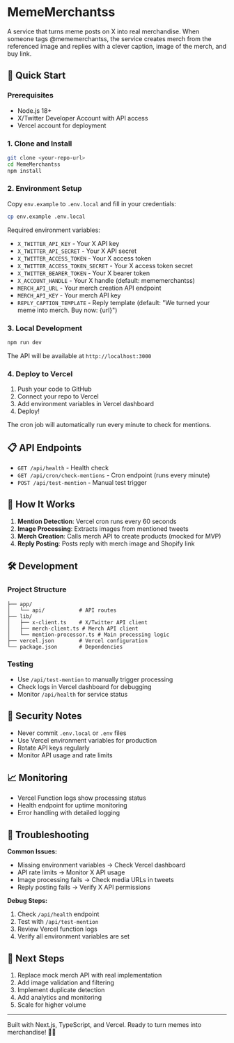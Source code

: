 # MemeMerchantss

A service that turns meme posts on X into real merchandise. When someone tags @mememerchantss, the service creates merch from the referenced image and replies with a clever caption, image of the merch, and buy link.

## 🚀 Quick Start

### Prerequisites
- Node.js 18+ 
- X/Twitter Developer Account with API access
- Vercel account for deployment

### 1. Clone and Install
```bash
git clone <your-repo-url>
cd MemeMerchantss
npm install
```

### 2. Environment Setup
Copy `env.example` to `.env.local` and fill in your credentials:

```bash
cp env.example .env.local
```

Required environment variables:
- `X_TWITTER_API_KEY` - Your X API key
- `X_TWITTER_API_SECRET` - Your X API secret  
- `X_TWITTER_ACCESS_TOKEN` - Your X access token
- `X_TWITTER_ACCESS_TOKEN_SECRET` - Your X access token secret
- `X_TWITTER_BEARER_TOKEN` - Your X bearer token
- `X_ACCOUNT_HANDLE` - Your X handle (default: mememerchantss)
- `MERCH_API_URL` - Your merch creation API endpoint
- `MERCH_API_KEY` - Your merch API key
- `REPLY_CAPTION_TEMPLATE` - Reply template (default: "We turned your meme into merch. Buy now: {url}")

### 3. Local Development
```bash
npm run dev
```

The API will be available at `http://localhost:3000`

### 4. Deploy to Vercel

1. Push your code to GitHub
2. Connect your repo to Vercel
3. Add environment variables in Vercel dashboard
4. Deploy!

The cron job will automatically run every minute to check for mentions.

## 📋 API Endpoints

- `GET /api/health` - Health check
- `GET /api/cron/check-mentions` - Cron endpoint (runs every minute)
- `POST /api/test-mention` - Manual test trigger

## 🔧 How It Works

1. **Mention Detection**: Vercel cron runs every 60 seconds
2. **Image Processing**: Extracts images from mentioned tweets
3. **Merch Creation**: Calls merch API to create products (mocked for MVP)
4. **Reply Posting**: Posts reply with merch image and Shopify link

## 🛠️ Development

### Project Structure
```
├── app/
│   └── api/           # API routes
├── lib/
│   ├── x-client.ts    # X/Twitter API client
│   ├── merch-client.ts # Merch API client
│   └── mention-processor.ts # Main processing logic
├── vercel.json        # Vercel configuration
└── package.json       # Dependencies
```

### Testing
- Use `/api/test-mention` to manually trigger processing
- Check logs in Vercel dashboard for debugging
- Monitor `/api/health` for service status

## 🔐 Security Notes

- Never commit `.env.local` or `.env` files
- Use Vercel environment variables for production
- Rotate API keys regularly
- Monitor API usage and rate limits

## 📈 Monitoring

- Vercel Function logs show processing status
- Health endpoint for uptime monitoring
- Error handling with detailed logging

## 🚨 Troubleshooting

**Common Issues:**
- Missing environment variables → Check Vercel dashboard
- API rate limits → Monitor X API usage
- Image processing fails → Check media URLs in tweets
- Reply posting fails → Verify X API permissions

**Debug Steps:**
1. Check `/api/health` endpoint
2. Test with `/api/test-mention`
3. Review Vercel function logs
4. Verify all environment variables are set

## 📝 Next Steps

1. Replace mock merch API with real implementation
2. Add image validation and filtering
3. Implement duplicate detection
4. Add analytics and monitoring
5. Scale for higher volume

---

Built with Next.js, TypeScript, and Vercel. Ready to turn memes into merchandise! 🎨👕
